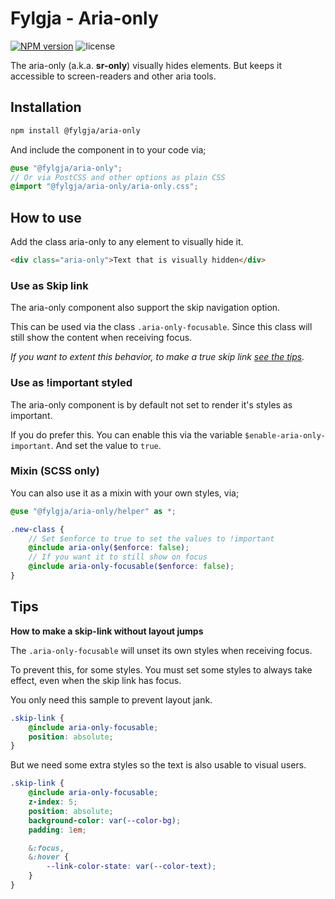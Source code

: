 # Fylgja - Aria-only

[![NPM version](https://img.shields.io/npm/v/@fylgja/aria-only)](https://www.npmjs.org/package/@fylgja/aria-only)
![license](https://img.shields.io/github/license/fylgja/fylgja)

The aria-only (a.k.a. **sr-only**) visually hides elements.
But keeps it accessible to screen-readers and other aria tools.

## Installation

```bash
npm install @fylgja/aria-only
```

And include the component in to your code via;

```scss
@use "@fylgja/aria-only";
// Or via PostCSS and other options as plain CSS
@import "@fylgja/aria-only/aria-only.css";
```

## How to use

Add the class aria-only to any element to visually hide it.

```html
<div class="aria-only">Text that is visually hidden</div>
```

### Use as Skip link

The aria-only component also support the skip navigation option.

This can be used via the class `.aria-only-focusable`.
Since this class will still show the content when receiving focus.

_If you want to extent this behavior,_
_to make a true skip link [see the tips](#tips)._

### Use as !important styled

The aria-only component is by default not set to render it's styles as important.

If you do prefer this.
You can enable this via the variable `$enable-aria-only-important`.
And set the value to `true`.

### Mixin (SCSS only)

You can also use it as a mixin with your own styles, via;

```scss
@use "@fylgja/aria-only/helper" as *;

.new-class {
    // Set $enforce to true to set the values to !important
    @include aria-only($enforce: false);
    // If you want it to still show on focus
    @include aria-only-focusable($enforce: false);
}
```

## Tips

**How to make a skip-link without layout jumps**

The `.aria-only-focusable` will unset its own styles when receiving focus.

To prevent this, for some styles.
You must set some styles to always take effect, even when the skip link has focus.

You only need this sample to prevent layout jank.

```scss
.skip-link {
    @include aria-only-focusable;
    position: absolute;
}
```

But we need some extra styles so the text is also usable to visual users.

```scss
.skip-link {
    @include aria-only-focusable;
    z-index: 5;
    position: absolute;
    background-color: var(--color-bg);
    padding: 1em;

    &:focus,
    &:hover {
        --link-color-state: var(--color-text);
    }
}
```

